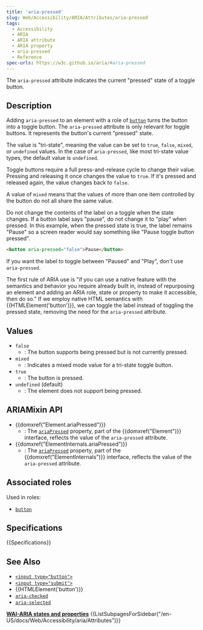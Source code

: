 ```yaml
---
title: 'aria-pressed'
slug: Web/Accessibility/ARIA/Attributes/aria-pressed
tags: 
  - Accessibility
  - ARIA
  - ARIA attribute
  - ARIA property
  - aria-pressed
  - Reference
spec-urls: https://w3c.github.io/aria/#aria-pressed
---
```


The `aria-pressed` attribute indicates the current "pressed" state of a toggle button.

## Description

Adding `aria-pressed` to an element with a role of [`button`](/en-US/docs/Web/Accessibility/ARIA/Roles/button_role) turns the button into a toggle button. The `aria-pressed` attribute is only relevant for toggle buttons. It represents the button's current "pressed" state.

The value is "tri-state", meaning the value can be set to `true`, `false`, `mixed`, or `undefined` values. In the case of `aria-pressed`, like most tri-state value types, the default value is `undefined`.

Toggle buttons require a full press-and-release cycle to change their value. Pressing and releasing it once changes the value to `true`. If it's pressed and released again, the value changes back to `false`.

A value of `mixed` means that the values of more than one item controlled by the button do not all share the same value.

Do not change the contents of the label on a toggle when the state changes. If a button label says "pause", do not change it to "play" when pressed. In this example, when the pressed state is true, the label remains "Pause" so a screen reader would say something like "Pause toggle button pressed".

```html
<button aria-pressed="false">Pause</button>
```

If you want the label to toggle between "Paused" and "Play", don't use `aria-pressed`.

The first rule of ARIA use is "if you can use a native feature with the semantics and behavior you require already built in, instead of repurposing an element and adding an ARIA role, state or property to make it accessible, then do so." If we employ native HTML semantics with {{HTMLElement('button')}}, we can toggle the label instead of toggling the pressed state, removing the need for the `aria-pressed` attribute.

## Values

- `false`
  - : The button supports being pressed but is not currently pressed.
- `mixed`
  - : Indicates a mixed mode value for a tri-state toggle button.
- `true`
  - : The button is pressed.
- `undefined` (default)
  - : The element does not support being pressed.

## ARIAMixin API

- {{domxref("Element.ariaPressed")}}
  - : The  [`ariaPressed`](/en-US/docs/Web/API/Element/ariaPressed) property, part of the {{domxref("Element")}} interface, reflects the value of the `aria-pressed` attribute.
- {{domxref("ElementInternals.ariaPressed")}}
  - : The  [`ariaPressed`](/en-US/docs/Web/API/ElementInternals/ariaPressed) property, part of the {{domxref("ElementInternals")}} interface, reflects the value of the `aria-pressed` attribute.

## Associated roles

Used in roles:

- [`button`](/en-US/docs/Web/Accessibility/ARIA/Roles/button_role)

## Specifications

{{Specifications}}

## See Also

- [`<input type="button">`](/en-US/docs/Web/HTML/Element/input/button)
- [`<input type="submit">`](/en-US/docs/Web/HTML/Element/input/submit)
- {{HTMLElement('button')}}
- [`aria-checked`](/en-US/docs/Web/Accessibility/ARIA/Attributes/aria-checked)
- [`aria-selected`](/en-US/docs/Web/Accessibility/ARIA/Attributes/aria-selected)

<section id="Quick_links">
<strong><a href="/en-US/docs/Web/Accessibility/ARIA/Attributes">WAI-ARIA states and properties</a></strong>
{{ListSubpagesForSidebar("/en-US/docs/Web/Accessibility/aria/Attributes")}}
</section>

